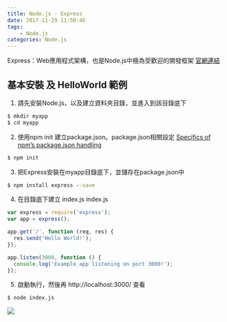 ```yaml
---
title: Node.js - Express
date: 2017-11-29 11:50:46
tags:
    - Node.js
categories: Node.js
---
```


Express：Web應用程式架構，也是Node.js中極為受歡迎的開發框架
[官網連結](http://expressjs.com/)
<!-- more -->


基本安裝 及 HelloWorld 範例
---
1. 請先安裝Node.js，以及建立資料夾目錄，並進入到該目錄底下
```bat
$ mkdir myapp 
$ cd myapp
```

2. 使用npm init 建立package.json。package.json相關設定 [Specifics of npm’s package.json handling](https://docs.npmjs.com/files/package.json)
```bat
$ npm init
```

3. 把Express安裝在myapp目錄底下，並儲存在package.json中
```bat 
$ npm install express --save
```

4. 在目錄底下建立 index.js
index.js
```js
var express = require('express');
var app = express();

app.get('/', function (req, res) {
  res.send('Hello World!');
});

app.listen(3000, function () {
  console.log('Example app listening on port 3000!');
});
```

5. 啟動執行，然後再 http://localhost:3000/ 查看
```bat
$ node index.js
```

![](/images/expressHelloWorld.JPG)